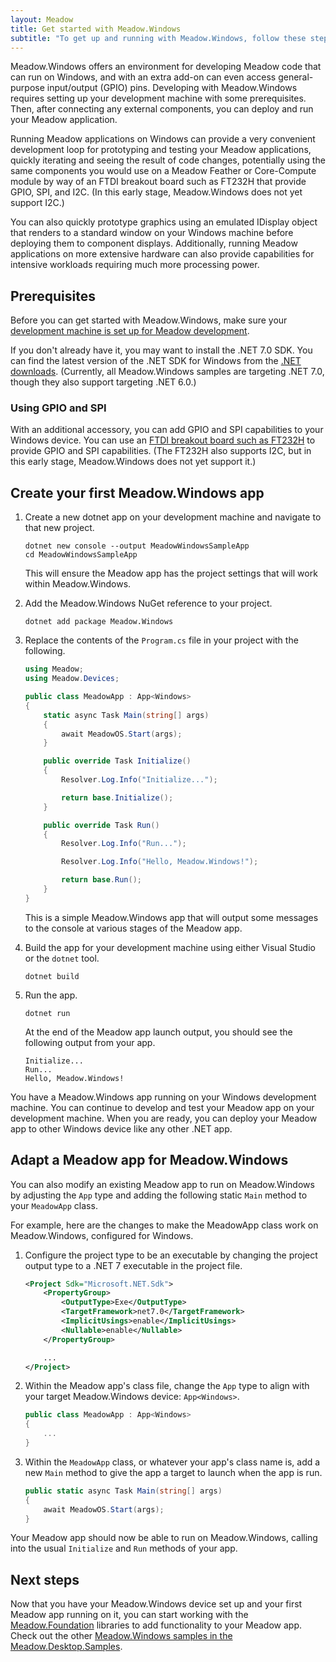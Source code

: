 ```yaml
---
layout: Meadow
title: Get started with Meadow.Windows
subtitle: "To get up and running with Meadow.Windows, follow these steps:"
---
```


Meadow.Windows offers an environment for developing Meadow code that can run on Windows, and with an extra add-on can even access general-purpose input/output (GPIO) pins. Developing with Meadow.Windows requires setting up your development machine with some prerequisites. Then, after connecting any external components, you can deploy and run your Meadow application.

Running Meadow applications on Windows can provide a very convenient development loop for prototyping and testing your Meadow applications, quickly iterating and seeing the result of code changes, potentially using the same components you would use on a Meadow Feather or Core-Compute module by way of an FTDI breakout board such as FT232H that provide GPIO, SPI, and I2C. (In this early stage, Meadow.Windows does not yet support I2C.)

You can also quickly prototype graphics using an emulated IDisplay object that renders to a standard window on your Windows machine before deploying them to component displays. Additionally, running Meadow applications on more extensive hardware can also provide capabilities for intensive workloads requiring much more processing power.

## Prerequisites

Before you can get started with Meadow.Windows, make sure your [development machine is set up for Meadow development](../../Hello_World/).

If you don't already have it, you may want to install the .NET 7.0 SDK. You can find the latest version of the .NET SDK for Windows from the [.NET downloads](https://dotnet.microsoft.com/download/dotnet/). (Currently, all Meadow.Windows samples are targeting .NET 7.0, though they also support targeting .NET 6.0.)

### Using GPIO and SPI

With an additional accessory, you can add GPIO and SPI capabilities to your Windows device. You can use an [FTDI breakout board such as FT232H](https://www.adafruit.com/product/2264) to provide GPIO and SPI capabilities. (The FT232H also supports I2C, but in this early stage, Meadow.Windows does not yet support it.)

## Create your first Meadow.Windows app

1. Create a new dotnet app on your development machine and navigate to that new project.

    ```command
    dotnet new console --output MeadowWindowsSampleApp
    cd MeadowWindowsSampleApp
    ```

    This will ensure the Meadow app has the project settings that will work within Meadow.Windows.

1. Add the Meadow.Windows NuGet reference to your project.

    ```command
    dotnet add package Meadow.Windows
    ```

1. Replace the contents of the `Program.cs` file in your project with the following.

    ```csharp
    using Meadow;
    using Meadow.Devices;

    public class MeadowApp : App<Windows>
    {
        static async Task Main(string[] args)
        {
            await MeadowOS.Start(args);
        }

        public override Task Initialize()
        {
            Resolver.Log.Info("Initialize...");

            return base.Initialize();
        }

        public override Task Run()
        {
            Resolver.Log.Info("Run...");

            Resolver.Log.Info("Hello, Meadow.Windows!");

            return base.Run();
        }
    }
    ```

    This is a simple Meadow.Windows app that will output some messages to the console at various stages of the Meadow app.

1. Build the app for your development machine using either Visual Studio or the `dotnet` tool.

    ```command
    dotnet build
    ```

1. Run the app.

    ```command
    dotnet run
    ```

    At the end of the Meadow app launch output, you should see the following output from your app.

    ```console
    Initialize...
    Run...
    Hello, Meadow.Windows!
    ```

You have a Meadow.Windows app running on your Windows development machine. You can continue to develop and test your Meadow app on your development machine. When you are ready, you can deploy your Meadow app to other Windows device like any other .NET app.

## Adapt a Meadow app for Meadow.Windows

You can also modify an existing Meadow app to run on Meadow.Windows by adjusting the `App` type and adding the following static `Main` method to your `MeadowApp` class.

For example, here are the changes to make the MeadowApp class work on Meadow.Windows, configured for Windows.

1. Configure the project type to be an executable by changing the project output type to a .NET 7 executable in the project file.

    ```xml
    <Project Sdk="Microsoft.NET.Sdk">
        <PropertyGroup>
            <OutputType>Exe</OutputType>
            <TargetFramework>net7.0</TargetFramework>
            <ImplicitUsings>enable</ImplicitUsings>
            <Nullable>enable</Nullable>
        </PropertyGroup>

        ...
    </Project>
    ```

1. Within the Meadow app's class file, change the `App` type to align with your target Meadow.Windows device: `App<Windows>`.

    ```csharp
    public class MeadowApp : App<Windows>
    {
        ...
    }
    ```

1. Within the `MeadowApp` class, or whatever your app's class name is, add a new `Main` method to give the app a target to launch when the app is run.

    ```csharp
    public static async Task Main(string[] args)
    {
        await MeadowOS.Start(args);
    }
    ```

Your Meadow app should now be able to run on Meadow.Windows, calling into the usual `Initialize` and `Run` methods of your app.

## Next steps

Now that you have your Meadow.Windows device set up and your first Meadow app running on it, you can start working with the [Meadow.Foundation](../../../Meadow.Foundation/Getting_Started/) libraries to add functionality to your Meadow app. Check out the other [Meadow.Windows samples in the Meadow.Desktop.Samples](https://github.com/WildernessLabs/Meadow.Desktop.Samples/tree/main/Source/Windows).
